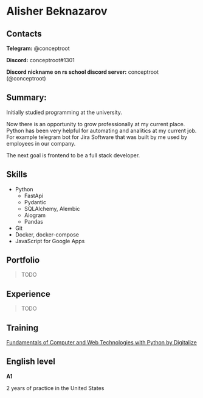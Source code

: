 # Alisher Beknazarov

## Contacts
**Telegram:** @conceptroot

**Discord:** conceptroot#1301 

**Discord nickname on rs school discord server:** conceptroot (@conceptroot)

## Summary:
Initially studied programming at the university.

Now there is an opportunity to grow professionally at my current place. Python has been very helpful for automating and analitics at my current job. For example telegram bot for Jira Software that was built by me used by employees in our company.

The next goal is frontend to be a full stack developer.

## Skills
- Python
    - FastApi
    - Pydantic
    - SQLAlchemy, Alembic
    - Aiogram
    - Pandas
- Git
- Docker, docker-compose
- JavaScript for Google Apps

## Portfolio
> TODO

## Experience
> TODO

## Training
[Fundamentals of Computer and Web Technologies with Python by Digitalize](https://stepik.org/course/96018/syllabus)

## English level
**A1**

2 years of practice in the United States